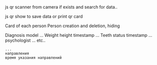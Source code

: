 
js qr scanner from camera if exists and search for data..

js qr show to save data or print qr card

Card of each person
Person creation and deletion, hiding

Diagnosis model
    ...
    Weight
    height
    timestamp
    ...
    Teeth status
    timestamp
    ...
    psychologist
    ...
    etc..

    ...
    направления
    время указания направлений
